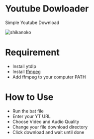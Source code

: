 # Youtube Dowloader

Simple Youtube Download

![shikanoko](https://github.com/RezMuffin/Simple-python-Ytdownloader/assets/108041974/b445d8c4-f8e6-40fc-8079-ebabf8327c94)

# Requirement

- Install ytdlp
- Install [ffmpeg](https://ffmpeg.org/download.html)
- Add ffmpeg to your computer PATH

# How to Use

- Run the bat file
- Enter your YT URL
- Choose Video and Audio Quality
- Change your file download directory
- Click download and wait until done
